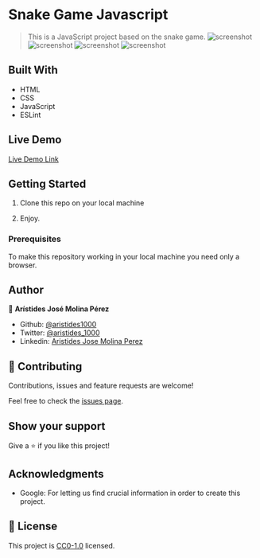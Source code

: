 # Snake Game Javascript

> This is a JavaScript project based on the snake game.
![screenshot](./app_screenshot1.png)
![screenshot](./app_screenshot2.png)
![screenshot](./app_screenshot3.png)
![screenshot](./app_screenshot4.png)

## Built With

- HTML
- CSS
- JavaScript
- ESLint
## Live Demo

[Live Demo Link](https://raw.githack.com/aristides1000/snake-game-javascript/snake-game/index.html)


## Getting Started
1. Clone this repo on your local machine

2. Enjoy.

### Prerequisites
To make this repository working in your local machine you need only a browser.

## Author

👤 **Arístides José Molina Pérez**

- Github: [@aristides1000](https://github.com/aristides1000)
- Twitter: [@aristides_1000](https://twitter.com/aristides_1000)
- Linkedin: [Aristides Jose Molina Perez](https://www.linkedin.com/in/aristides-molina/)

## 🤝 Contributing

Contributions, issues and feature requests are welcome!

Feel free to check the [issues page](https://github.com/aristides1000/snake-game-javascript/issues).


## Show your support

Give a ⭐️ if you like this project!

## Acknowledgments

- Google: For letting us find crucial information in order to create this project.

## 📝 License

This project is [CC0-1.0](LICENSE) licensed.
